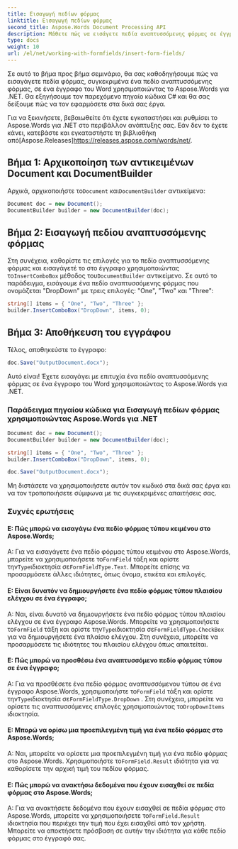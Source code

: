 ```yaml
---
title: Εισαγωγή πεδίων φόρμας
linktitle: Εισαγωγή πεδίων φόρμας
second_title: Aspose.Words Document Processing API
description: Μάθετε πώς να εισάγετε πεδία αναπτυσσόμενης φόρμας σε έγγραφα του Word χρησιμοποιώντας το Aspose.Words για .NET.
type: docs
weight: 10
url: /el/net/working-with-formfields/insert-form-fields/
---
```


Σε αυτό το βήμα προς βήμα σεμινάριο, θα σας καθοδηγήσουμε πώς να εισαγάγετε πεδία φόρμας, συγκεκριμένα ένα πεδίο αναπτυσσόμενης φόρμας, σε ένα έγγραφο του Word χρησιμοποιώντας το Aspose.Words για .NET. Θα εξηγήσουμε τον παρεχόμενο πηγαίο κώδικα C# και θα σας δείξουμε πώς να τον εφαρμόσετε στα δικά σας έργα.

 Για να ξεκινήσετε, βεβαιωθείτε ότι έχετε εγκαταστήσει και ρυθμίσει το Aspose.Words για .NET στο περιβάλλον ανάπτυξης σας. Εάν δεν το έχετε κάνει, κατεβάστε και εγκαταστήστε τη βιβλιοθήκη από[Aspose.Releases]https://releases.aspose.com/words/net/.

## Βήμα 1: Αρχικοποίηση των αντικειμένων Document και DocumentBuilder

 Αρχικά, αρχικοποιήστε το`Document` και`DocumentBuilder` αντικείμενα:

```csharp
Document doc = new Document();
DocumentBuilder builder = new DocumentBuilder(doc);
```

## Βήμα 2: Εισαγωγή πεδίου αναπτυσσόμενης φόρμας

 Στη συνέχεια, καθορίστε τις επιλογές για το πεδίο αναπτυσσόμενης φόρμας και εισαγάγετέ το στο έγγραφο χρησιμοποιώντας το`InsertComboBox` μέθοδος του`DocumentBuilder` αντικείμενο. Σε αυτό το παράδειγμα, εισάγουμε ένα πεδίο αναπτυσσόμενης φόρμας που ονομάζεται "DropDown" με τρεις επιλογές: "One", "Two" και "Three":

```csharp
string[] items = { "One", "Two", "Three" };
builder.InsertComboBox("DropDown", items, 0);
```

## Βήμα 3: Αποθήκευση του εγγράφου

Τέλος, αποθηκεύστε το έγγραφο:

```csharp
doc.Save("OutputDocument.docx");
```

Αυτό είναι! Έχετε εισαγάγει με επιτυχία ένα πεδίο αναπτυσσόμενης φόρμας σε ένα έγγραφο του Word χρησιμοποιώντας το Aspose.Words για .NET.

### Παράδειγμα πηγαίου κώδικα για Εισαγωγή πεδίων φόρμας χρησιμοποιώντας Aspose.Words για .NET

```csharp
Document doc = new Document();
DocumentBuilder builder = new DocumentBuilder(doc);

string[] items = { "One", "Two", "Three" };
builder.InsertComboBox("DropDown", items, 0);

doc.Save("OutputDocument.docx");
```

Μη διστάσετε να χρησιμοποιήσετε αυτόν τον κωδικό στα δικά σας έργα και να τον τροποποιήσετε σύμφωνα με τις συγκεκριμένες απαιτήσεις σας.

### Συχνές ερωτήσεις

#### Ε: Πώς μπορώ να εισαγάγω ένα πεδίο φόρμας τύπου κειμένου στο Aspose.Words;

 Α: Για να εισαγάγετε ένα πεδίο φόρμας τύπου κειμένου στο Aspose.Words, μπορείτε να χρησιμοποιήσετε το`FormField` τάξη και ορίστε την`Type`ιδιοκτησία σε`FormFieldType.Text`. Μπορείτε επίσης να προσαρμόσετε άλλες ιδιότητες, όπως όνομα, ετικέτα και επιλογές.

#### Ε: Είναι δυνατόν να δημιουργήσετε ένα πεδίο φόρμας τύπου πλαισίου ελέγχου σε ένα έγγραφο;

 Α: Ναι, είναι δυνατό να δημιουργήσετε ένα πεδίο φόρμας τύπου πλαισίου ελέγχου σε ένα έγγραφο Aspose.Words. Μπορείτε να χρησιμοποιήσετε το`FormField` τάξη και ορίστε την`Type`ιδιοκτησία σε`FormFieldType.CheckBox` για να δημιουργήσετε ένα πλαίσιο ελέγχου. Στη συνέχεια, μπορείτε να προσαρμόσετε τις ιδιότητες του πλαισίου ελέγχου όπως απαιτείται.

#### Ε: Πώς μπορώ να προσθέσω ένα αναπτυσσόμενο πεδίο φόρμας τύπου σε ένα έγγραφο;

 Α: Για να προσθέσετε ένα πεδίο φόρμας αναπτυσσόμενου τύπου σε ένα έγγραφο Aspose.Words, χρησιμοποιήστε το`FormField` τάξη και ορίστε την`Type`ιδιοκτησία σε`FormFieldType.DropDown` . Στη συνέχεια, μπορείτε να ορίσετε τις αναπτυσσόμενες επιλογές χρησιμοποιώντας το`DropDownItems` ιδιοκτησία.

#### Ε: Μπορώ να ορίσω μια προεπιλεγμένη τιμή για ένα πεδίο φόρμας στο Aspose.Words;

Α: Ναι, μπορείτε να ορίσετε μια προεπιλεγμένη τιμή για ένα πεδίο φόρμας στο Aspose.Words. Χρησιμοποιήστε το`FormField.Result` ιδιότητα για να καθορίσετε την αρχική τιμή του πεδίου φόρμας.

#### Ε: Πώς μπορώ να ανακτήσω δεδομένα που έχουν εισαχθεί σε πεδία φόρμας στο Aspose.Words;

 Α: Για να ανακτήσετε δεδομένα που έχουν εισαχθεί σε πεδία φόρμας στο Aspose.Words, μπορείτε να χρησιμοποιήσετε το`FormField.Result` ιδιοκτησία που περιέχει την τιμή που έχει εισαχθεί από τον χρήστη. Μπορείτε να αποκτήσετε πρόσβαση σε αυτήν την ιδιότητα για κάθε πεδίο φόρμας στο έγγραφό σας.